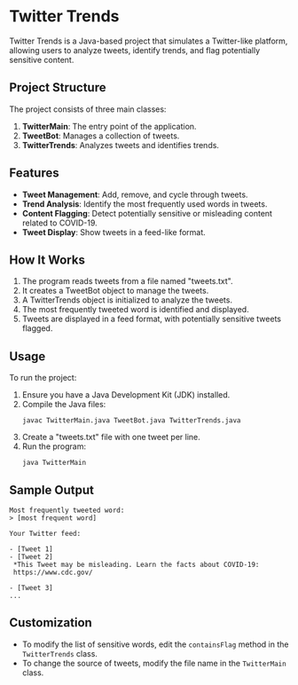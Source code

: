 # Twitter Trends

Twitter Trends is a Java-based project that simulates a Twitter-like platform, allowing users to analyze tweets, identify trends, and flag potentially sensitive content.

## Project Structure

The project consists of three main classes:

1. **TwitterMain**: The entry point of the application.
2. **TweetBot**: Manages a collection of tweets.
3. **TwitterTrends**: Analyzes tweets and identifies trends.

## Features

- **Tweet Management**: Add, remove, and cycle through tweets.
- **Trend Analysis**: Identify the most frequently used words in tweets.
- **Content Flagging**: Detect potentially sensitive or misleading content related to COVID-19.
- **Tweet Display**: Show tweets in a feed-like format.

## How It Works

1. The program reads tweets from a file named "tweets.txt".
2. It creates a TweetBot object to manage the tweets.
3. A TwitterTrends object is initialized to analyze the tweets.
4. The most frequently tweeted word is identified and displayed.
5. Tweets are displayed in a feed format, with potentially sensitive tweets flagged.

## Usage

To run the project:

1. Ensure you have a Java Development Kit (JDK) installed.
2. Compile the Java files:
   ```
   javac TwitterMain.java TweetBot.java TwitterTrends.java
   ```
3. Create a "tweets.txt" file with one tweet per line.
4. Run the program:
   ```
   java TwitterMain
   ```

## Sample Output

```
Most frequently tweeted word:
> [most frequent word]

Your Twitter feed:

- [Tweet 1]
- [Tweet 2]
 *This Tweet may be misleading. Learn the facts about COVID-19:
 https://www.cdc.gov/

- [Tweet 3]
...
```

## Customization

- To modify the list of sensitive words, edit the `containsFlag` method in the `TwitterTrends` class.
- To change the source of tweets, modify the file name in the `TwitterMain` class.

